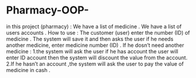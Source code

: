 # Pharmacy-OOP-
in this project (pharmacy)  :
We have a list of medicine .
We have a list of users accounts .
  How to use :
The customer (user) enter the number (ID) of medicine .
The system will save it and then asks the user if he needs another medicine, enter medicine number (ID) .
If he dosn’t need another medicine :
1.the system will ask the user if he has account the user will enter ID account then the system will discount the value from the account.
2.If he hasn’t an account ,the system will ask the user to pay the value of medicine in cash .
